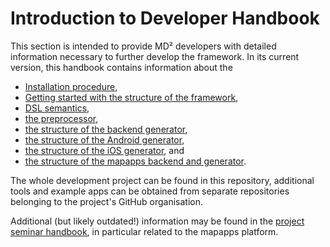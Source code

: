 # Introduction to Developer Handbook

This section is intended to provide MD² developers with detailed information necessary to further develop the framework.
In its current version, this handbook contains information about the

* [Installation procedure](020_installation-dev.html),
* [Getting started with the structure of the framework](030_getting-started-dev.html),
* [DSL semantics](040_dsl-semantics.html),
* [the preprocessor](050_preprocessor.html),
* [the structure of the backend generator](060_backend-generator.html),
* [the structure of the Android generator](070_android-generator.html),
* [the structure of the iOS generator](080_ios-generator.html), and
* [the structure of the mapapps backend and generator](090_mapapps.html).

The whole development project can be found in this repository, additional tools and example apps can be obtained from separate repositories belonging to the project's GitHub organisation.

Additional (but likely outdated!) information may be found in the [project seminar handbook](https://github.com/ps-md2/md2-documentation), in particular related to the mapapps platform.
